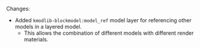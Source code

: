 Changes:

* Added `kmodlib-blockmodel:model_ref` model layer for referencing other models in a layered model.
    * This allows the combination of different models with different render materials.
